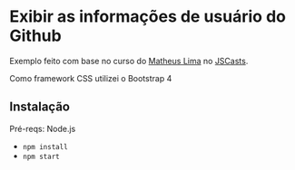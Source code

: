 <h1>Exibir as informações de usuário do Github</h1>
<p>Exemplo feito com base no curso do <a href="https://matheuslima.com/">Matheus Lima</a> no <a href="http://jscasts.teachable.com/p/comecando-com-react-js">JSCasts</a>.</p>
<p>Como framework CSS utilizei o Bootstrap 4</p>
<h2>Instalação</h2>
<p>Pré-reqs: Node.js</p>
<ul>
    <li><code>npm install</code></li>
    <li><code>npm start</code></li>
</ul>